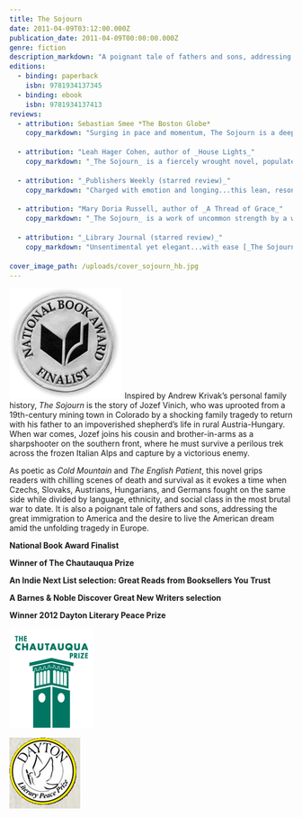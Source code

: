 ```yaml
---
title: The Sojourn
date: 2011-04-09T03:12:00.000Z
publication_date: 2011-04-09T00:00:00.000Z
genre: fiction
description_markdown: "A poignant tale of fathers and sons, addressing the great immigration to America and the desire to live the American dream amid the unfolding tragedy in Europe."
editions:
  - binding: paperback
    isbn: 9781934137345
  - binding: ebook
    isbn: 9781934137413
reviews:
  - attribution: Sebastian Smee *The Boston Globe*
    copy_markdown: "Surging in pace and momentum, The Sojourn is a deeply affecting narrative conjured by the rhythms of Krivak’s superb and sinuous prose. Intimate and keenly observed, it is a war story, love story, and coming of age novel all rolled into one. I thought of Lermontov and Stendhal, Joseph Roth and Cormac McCarthy as I read. But make no mistake. Krivak’s voice and sense of drama are entirely his own"

  - attribution: "Leah Hager Cohen, author of _House Lights_"
    copy_markdown: "_The Sojourn_ is a fiercely wrought novel, populated by characters who lead harsh, even brutal lives, which Krivak renders with impressive restraint, devoid of embellishment or sentimentality. And yet—almost despite such a stoic prose style—his sentences accrue and swell and ultimately break over a reader like water: they are that supple and bracing and shining."

  - attribution: "_Publishers Weekly (starred review)_"
    copy_markdown: "Charged with emotion and longing...this lean, resonant debut [is] an undeniably powerful accomplishment. "

  - attribution: "Mary Doria Russell, author of _A Thread of Grace_"
    copy_markdown: "_The Sojourn_ is a work of uncommon strength by a writer of rare and powerful elegance about a war, now lost to living memory, that echoes in headlines of international strife to this day."

  - attribution: "_Library Journal (starred review)_"
    copy_markdown: "Unsentimental yet elegant...with ease [_The Sojourn_] joins the ranks of other significant works of fiction portraying World War I -- Erich Maria Remarque's _All Quiet on the Western Front_ or Ernest Hemingway's _A Farewell to Arms_."

cover_image_path: /uploads/cover_sojourn_hb.jpg
---
```

![](/uploads/2011_nbafinalist_medal.gif)
Inspired by Andrew Krivak’s personal family history, _The Sojourn_ is the story of Jozef Vinich, who was uprooted from a 19th-century mining town in Colorado by a shocking family tragedy to return with his father to an impoverished shepherd’s life in rural Austria-Hungary. When war comes, Jozef joins his cousin and brother-in-arms as a sharpshooter on the southern front, where he must survive a perilous trek across the frozen Italian Alps and capture by a victorious enemy.

As poetic as _Cold Mountain_ and _The English Patient_, this novel grips readers with chilling scenes of death and survival as it evokes a time when Czechs, Slovaks, Austrians, Hungarians, and Germans fought on the same side while divided by language, ethnicity, and social class in the most brutal war to date. It is also a poignant tale of fathers and sons, addressing the great immigration to America and the desire to live the American dream amid the unfolding tragedy in Europe.

**National Book Award Finalist**

**Winner of The Chautauqua Prize**

**An Indie Next List selection: Great Reads from Booksellers You Trust**

**A Barnes & Noble Discover Great New Writers selection**

**Winner 2012 Dayton Literary Peace Prize**

<!-- ![](CHQPrize_logo.png) -->

![](/uploads/CHQPrize_logo.png)

![](/uploads/DLPP-Seal-126x126.jpg)

<!-- ![Youg_Slovak_Conscript_circa1917.jpg](/uploads/Youg_Slovak_Conscript_circa1917.jpg) -->
